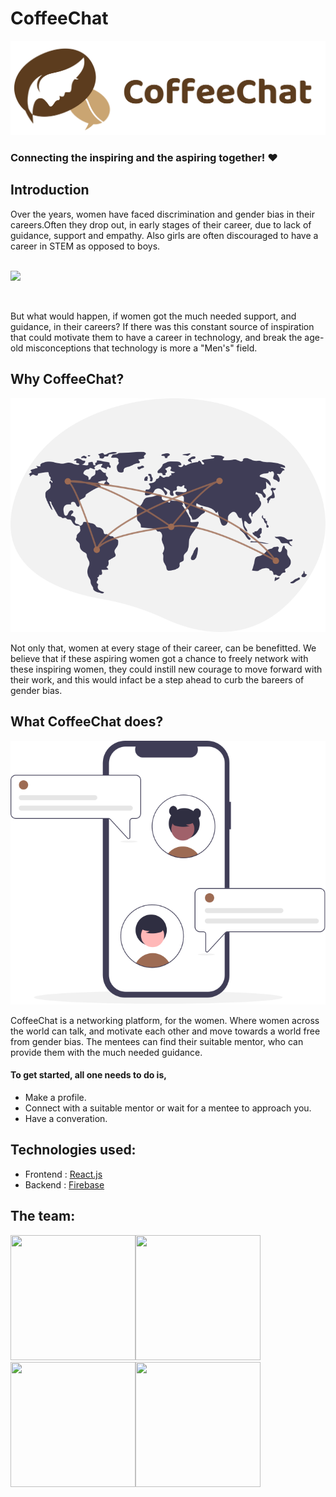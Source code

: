 # CoffeeChat

<img src="https://github.com/sarthakkundra/CoffeeChat/blob/master/src/images/coffeechat-05.svg" />

### Connecting the inspiring and the aspiring together! ❤️

## Introduction

<p> Over the years, women have faced discrimination and gender bias in their careers.Often they drop out, in early stages of their career, due to lack of guidance, support and empathy. Also girls are often discouraged to have a career in STEM as opposed to boys.</p><br>
 
<img src="https://www.electrochem.org/wp-content/uploads/2014/11/stem.jpg" />

<br><p>But what would happen, if women got the much needed support, and guidance, in their careers? If there was this constant source of inspiration that could motivate them to have a career in technology, and break the age-old misconceptions that technology is more a "Men's" field.</p>

## Why CoffeeChat?

<img src="https://github.com/sarthakkundra/CoffeeChat/blob/master/src/images/connected.svg" />

<p>Not only that, women at every stage of their career, can be benefitted. We believe that if these aspiring women got a chance to freely network with these inspiring women, they could instill new courage to move forward with their work, and this would infact be a step ahead to curb the bareers of gender bias.</p>

## What CoffeeChat does?

<img src="https://github.com/sarthakkundra/CoffeeChat/blob/master/src/images/chatting.svg" />

<p>CoffeeChat is a networking platform, for the women. Where women across the world can talk, and motivate each other and move towards a world free from gender bias. The mentees can find their suitable mentor, who can provide them with the much needed guidance.</p>

#### To get started, all one needs to do is,
 * Make a profile.
 * Connect with a suitable mentor or wait for a mentee to approach you.
 * Have a converation.
 
## Technologies used:

* Frontend : [React.js](https://reactjs.org/)
* Backend : [Firebase](https://firebase.google.com/docs/)

## The team:

<div><img src="https://avatars.githubusercontent.com/u/52133994?s=400&u=c025480f6def3f6600d358ae8d9eea23a0b56bcb&v=4" height="200px" width="200px"/><img src="https://avatars.githubusercontent.com/u/47351025?s=400&u=e6985588320978737a51ac23c8a624005fce5e18&v=4" height="200px" width="200px"/><img src="https://avatars.githubusercontent.com/u/43934116?s=400&u=2204c10b2213d8201a8ba0fb06437f1018a4b861&v=4" height="200px" width="200px"/><img src="https://avatars.githubusercontent.com/u/55918884?s=400&v=4" height="200px" width="200px" />


 
 
